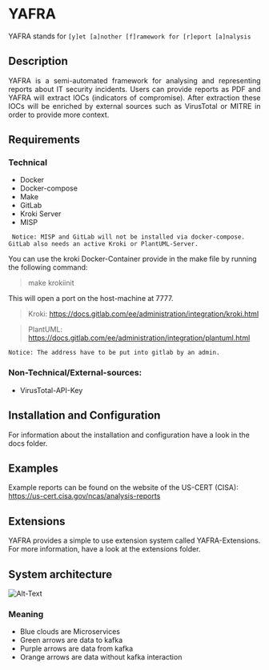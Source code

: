 # YAFRA

YAFRA stands for `[y]et [a]nother [f]ramework for [r]eport [a]nalysis `

## Description

<p align="justify">
YAFRA is a semi-automated framework for analysing and representing reports about IT security incidents. Users can provide reports as PDF and YAFRA will extract IOCs (indicators of compromise). After extraction these IOCs will be enriched by external sources such as VirusTotal or MITRE in order to provide more context.
</p>

## Requirements

### Technical

* Docker
* Docker-compose
* Make
* GitLab
* Kroki Server
* MISP

` Notice: MISP and GitLab will not be installed via docker-compose. GitLab also needs an active Kroki or PlantUML-Server.`

You can use the kroki Docker-Container provide in the make file by running the following command:

> make krokiinit

This will open a port on the host-machine at 7777.

> Kroki: https://docs.gitlab.com/ee/administration/integration/kroki.html

> PlantUML: https://docs.gitlab.com/ee/administration/integration/plantuml.html

` Notice: The address have to be put into gitlab by an admin. `

### Non-Technical/External-sources:

* VirusTotal-API-Key

## Installation and Configuration

For information about the installation and configuration have a look in the docs folder. 

## Examples

Example reports can be found on the website of the US-CERT (CISA): https://us-cert.cisa.gov/ncas/analysis-reports 

## Extensions

YAFRA provides a simple to use extension system called YAFRA-Extensions. For more information, have a look at the extensions folder.

## System architecture

![Alt-Text](/assets/arch/Arch3.0_TECH.png)

### Meaning

- Blue clouds are Microservices
- Green arrows are data to kafka
- Purple arrows are data from kafka
- Orange arrows are data without kafka interaction
